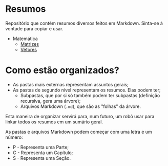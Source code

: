 # Resumos

Repositório que contém resumos diversos feitos em Markdown.
Sinta-se à vontade para copiar e usar.

- Matemática
  - [Matrizes](matematica/Matrizes.md)
  - [Vetores](matematica/Vetores.md)

# Como estão organizados?

- As pastas mais externas representam assuntos gerais;
- As pastas de segundo nível representam os resumos. Elas podem ter;
  - Subpastas, que por si só também podem ter subpastas (definição recursiva, gera uma árvore);
  - Arquivos Markdown (`.md`), que são as "folhas" da árvore.

Esta maneira de organizar servirá para, num futuro, um robô usar para linkar todos os resumos em um sumário geral.

As pastas e arquivos Markdown podem começar com uma letra e um número:
- P - Representa uma Parte;
- C - Representa um Capítulo;
- S - Representa uma Seção.